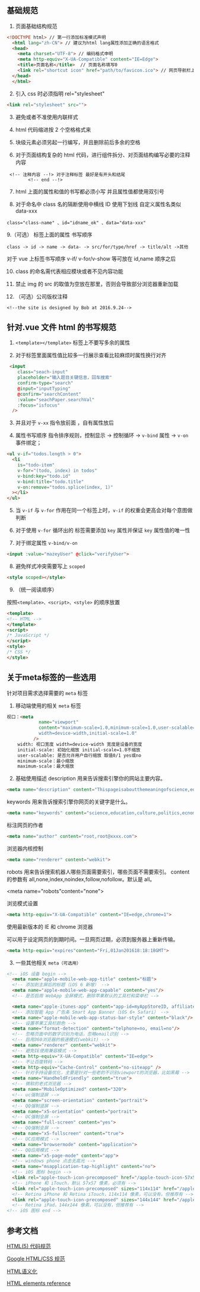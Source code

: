 ## 基础规范

1. 页面基础结构规范

```html
<!DOCTYPE html> // 第一行添加标准模式声明
  <html lang="zh-CN"> // 建议为html lang属性添加正确的语言格式
  <head>
    <meta charset="UTF-8"> // 编码格式申明
    <meta http-equiv="X-UA-Compatible" content="IE=Edge">
    <title>页面名称</title>  // 页面名称填写0
    <link rel="shortcut icon" href="path/to/favicon.ico"> // 网页导航栏上的logo
  </head>
  </html>
```

2. 引入 css 时必须指明 rel="stylesheet"

```html
<link rel="stylesheet" src="">
```

3. 避免或者不准使用内联样式

4. html 代码缩进按 2 个空格格式来

5. 块级元素必须另起一行编写，并且删除前后多余的空格

6. 对于页面结构复杂的 html 代码，进行组件拆分、对页面结构编写必要的注释内容

```
 <!-- 注释内容 --!> 对于注释标签 最好是有开头和结尾
        <!-- end --!>
```

7. html 上面的属性和值的书写都必须小写 并且属性值都使用双引号

8. 对于命名中 class 名的隔断使用中横线 ID 使用下划线 自定义属性名类似 data-xxx

```
class="class-name" 、id="idname_ok" 、data="data-xxx"
```

9.（可选） 标签上面的属性 书写顺序

```
class -> id -> name -> data- -> src/for/type/href -> title/alt ->其他
```

对于 vue 上标签书写顺序 v-if/ v-for/v-show 等可放在 id,name 顺序之后

10. class 的命名需代表相应模块或者不见内容功能

11. 禁止 img 的 src 的取值为空放在那里，否则会导致部分浏览器重新加载

12. （可选）公司版权注释

```
<!--the site is designed by Bob at 2016.9.24-->
```

## 针对.vue 文件 html 的书写规范

1. `<template></template>` 标签上不要写多余的属性

2. 对于标签里面属性值比较多一行展示查看比较麻烦时属性换行对齐

```html
 <input
    class="seach-input"
    placeholder="输入题目关键信息，回车搜索"
    confirm-type="search"
    @input="inputTyping"
    @confirm="searchContent"
    :value="seachPaper.searchVal"
    :focus="isfocus"
  />
```

3. 并且对于 `v-xx` 指令放前面 ，自有属性放后

4. 属性书写顺序 指令排序规则，控制显示 -> 控制循环 -> `v-bind` 属性 -> `v-on` 事件绑定；

``` html
<ul v-if="todos.length > 0">
  <li
    is="todo-item"
    v-for="(todo, index) in todos"
    v-bind:key="todo.id"
    v-bind:title="todo.title"
    v-on:remove="todos.splice(index, 1)"
  ></li>
</ul>
```

5. 当 `v-if` 与 `v-for` 作用在同一个标签上时，`v-if` 的权重会更高会对每个意图做判断

6. 对于使用 `v-for` 循环出的 标签需要添加 `key` 属性并保证 `key` 属性值的唯一性

7. 对于绑定属性 `v-bind/v-on`

``` html
<input :value="mazeyUser" @click="verifyUser">
```

8. 避免样式冲突需要写上 `scoped`

```html
<style scoped></style>
```

9. （统一阅读顺序）

按照`<template>、<script>、<style>` 的顺序放置

```html
<template>
<!-- HTML -->
</template>
<script>
/* JavaScript */
</script>
<style>
/* CSS */
</style>
```

## 关于meta标签的一些选用

针对项目需求选择需要的 `meta` 标签

1. 移动端使用的相关 `meta` 标签

```html
视口：<meta
            name="viewport"
            content="maximum-scale=1.0,minimum-scale=1.0,user-scalable=0,
            width=device-width,initial-scale=1.0"
          />
    width: 视口宽度 width=device-width 宽度是设备的宽度
    initial-scale: 初始化缩放 initial-scale=1.0不缩放
    user-scalable: 是否允许用户自行缩放 取值0/1 yes或no
    minimum-scale：最小缩放
    maximum-scale：最大缩放
```

2. 基础使用描述
description 用来告诉搜索引擎你的网站主要内容。

```html
<meta name="description" content="Thispageisaboutthemeaningofscience,education,culture.">
```

keywords 用来告诉搜索引擎你网页的关键字是什么。

```html
<meta name="keywords" content="science,education,culture,politics,ecnomics，relationships,entertaiment,human">
```

标注网页的作者

```html
<meta name="author" content="root,root@xxxx.com">
```

浏览器内核控制

```html
<meta name="renderer" content="webkit">
```

robots 用来告诉搜索机器人哪些页面需要索引，哪些页面不需要索引。
content 的参数有 all,none,index,noindex,follow,nofollow。默认是 all。

  <meta name="robots"content="none">

浏览模式设置

```html
<meta http-equiv="X-UA-Compatible" content="IE=edge,chrome=1">
```

使用最新版本的 IE 和 chrome 浏览器

可以用于设定网页的到期时间。一旦网页过期，必须到服务器上重新传输。

```html
<meta http-equiv="expires"content="Fri,01Jan201618:18:18GMT">
```

3. 一些其他相关 `meta（可选用）`

```html
<!-- iOS 设备 begin -->
  <meta name="apple-mobile-web-app-title" content="标题">
  <!-- 添加到主屏后的标题（iOS 6 新增） -->
  <meta name="apple-mobile-web-app-capable" content="yes"/>
  <!-- 是否启用 WebApp 全屏模式，删除苹果默认的工具栏和菜单栏 -->

  <meta name="apple-itunes-app" content="app-id=myAppStoreID, affiliate-data=myAffiliateData, app-argument=myURL">
  <!-- 添加智能 App 广告条 Smart App Banner（iOS 6+ Safari） -->
  <meta name="apple-mobile-web-app-status-bar-style" content="black"/>
  <!-- 设置苹果工具栏颜色 -->
  <meta name="format-detection" content="telphone=no, email=no"/>
  <!-- 忽略页面中的数字识别为电话，忽略email识别 -->
  <!-- 启用360浏览器的极速模式(webkit) -->
  <meta name="renderer" content="webkit">
  <!-- 避免IE使用兼容模式 -->
  <meta http-equiv="X-UA-Compatible" content="IE=edge">
  <!-- 不让百度转码 -->
  <meta http-equiv="Cache-Control" content="no-siteapp" />
  <!-- 针对手持设备优化，主要是针对一些老的不识别viewport的浏览器，比如黑莓 -->
  <meta name="HandheldFriendly" content="true">
  <!-- 微软的老式浏览器 -->
  <meta name="MobileOptimized" content="320">
  <!-- uc强制竖屏 -->
  <meta name="screen-orientation" content="portrait">
  <!-- QQ强制竖屏 -->
  <meta name="x5-orientation" content="portrait">
  <!-- UC强制全屏 -->
  <meta name="full-screen" content="yes">
  <!-- QQ强制全屏 -->
  <meta name="x5-fullscreen" content="true">
  <!-- UC应用模式 -->
  <meta name="browsermode" content="application">
  <!-- QQ应用模式 -->
  <meta name="x5-page-mode" content="app">
  <!-- windows phone 点击无高光 -->
  <meta name="msapplication-tap-highlight" content="no">
  <!-- iOS 图标 begin -->
  <link rel="apple-touch-icon-precomposed" href="/apple-touch-icon-57x57-precomposed.png"/>
  <!-- iPhone 和 iTouch，默认 57x57 像素，必须有 -->
  <link rel="apple-touch-icon-precomposed" sizes="114x114" href="/apple-touch-icon-114x114-precomposed.png"/>
  <!-- Retina iPhone 和 Retina iTouch，114x114 像素，可以没有，但推荐有 -->
  <link rel="apple-touch-icon-precomposed" sizes="144x144" href="/apple-touch-icon-144x144-precomposed.png"/>
  <!-- Retina iPad，144x144 像素，可以没有，但推荐有 -->
<!-- iOS 图标 end -->
```

## 参考文档

[HTML(5) 代码规范](https://www.runoob.com/html/html5-syntax.html)

[Google HTML/CSS 规范](https://www.runoob.com/w3cnote/htmlcssguide.html)

[HTML语义化](https://developer.mozilla.org/zh-CN/docs/Glossary/%E8%AF%AD%E4%B9%89)

[HTML elements reference](https://developer.mozilla.org/en-US/docs/Web/HTML/Element#Inline_text_semantics)

